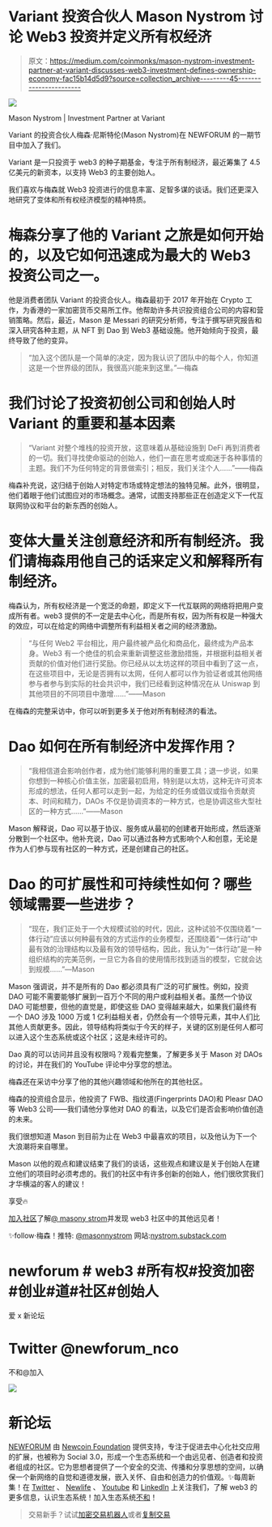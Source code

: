 # Variant 投资合伙人 Mason Nystrom 讨论 Web3 投资并定义所有权经济

> 原文：<https://medium.com/coinmonks/mason-nystrom-investment-partner-at-variant-discusses-web3-investment-defines-ownership-economy-fac15b14d5d9?source=collection_archive---------45----------------------->

![](img/779ea033d91b46c33ecd893ab78bae21.png)

Mason Nystrom | Investment Partner at Variant

Variant 的投资合伙人梅森·尼斯特伦(Mason Nystrom)在 NEWFORUM 的一期节目中加入了我们。

Variant 是一只投资于 web3 的种子期基金，专注于所有制经济，最近筹集了 4.5 亿美元的新资本，以支持 Web3 的主要创始人。

我们喜欢与梅森就 Web3 投资进行的信息丰富、足智多谋的谈话。我们还更深入地研究了变体和所有权经济模型的精神特质。

# 梅森分享了他的 Variant 之旅是如何开始的，以及它如何迅速成为最大的 Web3 投资公司之一。

他是消费者团队 Variant 的投资合伙人。梅森最初于 2017 年开始在 Crypto 工作，为香港的一家加密货币交易所工作。他帮助许多共识投资组合公司的内容和营销策略。然后，最近，Mason 是 Messari 的研究分析师，专注于撰写研究报告和深入研究各种主题，从 NFT 到 Dao 到 Web3 基础设施。他开始倾向于投资，最终导致了他的变异。

> “加入这个团队是一个简单的决定，因为我认识了团队中的每个人，你知道这是一个世界级的团队，我很高兴能来到这里。”—梅森

# **我们讨论了投资初创公司和创始人时 Variant 的重要和基本因素**

> “Variant 对整个堆栈的投资开放，这意味着从基础设施到 DeFi 再到消费者的一切。我们寻找使命驱动的创始人，他们一直在思考或痴迷于各种事情的主题。我们不为任何特定的背景做索引；相反，我们关注个人……”——梅森

梅森补充说，这归结于创始人对特定市场或特定想法的独特见解。此外，很明显，他们着眼于他们试图应对的市场概念。通常，试图支持那些正在创造定义下一代互联网协议和平台的新东西的创始人。

# **变体大量关注创意经济和所有制经济。我们请梅森用他自己的话来定义和解释所有制经济。**

梅森认为，所有权经济是一个宽泛的命题，即定义下一代互联网的网络将把用户变成所有者。web3 提供的不一定是去中心化，而是所有权，因为所有权是一种强大的效应，可以在给定的网络中调整所有利益相关者之间的经济激励。

> “与任何 Web2 平台相比，用户最终被产品化和商品化，最终成为产品本身。Web3 有一个绝佳的机会来重新调整这些激励措施，并根据利益相关者贡献的价值对他们进行奖励。你已经从以太坊这样的项目中看到了这一点，在这些项目中，无论是否拥有以太网，任何人都可以作为验证者或其他网络参与者参与到实际的社会共识中，我们已经看到这种情况在从 Uniswap 到其他项目的不同项目中激增……”——Mason

在梅森的完整采访中，你可以听到更多关于他对所有制经济的看法。

# Dao 如何在所有制经济中发挥作用？

> “我相信道会影响创作者，成为他们能够利用的重要工具；退一步说，如果你想到一种核心价值主张，加密最初启用，特别是以太坊，这种无许可资本形成的想法，任何人都可以走到一起，为给定的任务或倡议或指令贡献资本、时间和精力，DAOs 不仅是协调资本的一种方式，也是协调这些大型社区的一种方式……”——Mason

Mason 解释说，Dao 可以基于协议、服务或从最初的创建者开始形成，然后逐渐分散到一个社区中。他补充说，Dao 可以通过各种方式影响个人和创意，无论是作为人们参与现有社区的一种方式，还是创建自己的社区。

# Dao 的可扩展性和可持续性如何？哪些领域需要一些进步？

> “现在，我们正处于一个大规模试验的时代，因此，这种试验不仅围绕着“一体行动”应该以何种最有效的方式运作的业务模型，还围绕着“一体行动”中最有效的治理结构以及最有效的领导结构，因此，我认为“一体行动”是一种组织结构的完美范例，一旦它为各自的使用情形找到适当的模型，它就会达到规模……”—Mason

Mason 强调说，并不是所有的 Dao 都必须具有广泛的可扩展性。例如，投资 DAO 可能不需要能够扩展到一百万个不同的用户或利益相关者。虽然一个协议 DAO 可能想要，但他的直觉是，即使这些 DAO 变得越来越大，如果我们最终有一个 DAO 涉及 1000 万或 1 亿利益相关者，仍然会有一个领导元素，其中人们比其他人贡献更多。因此，领导结构将类似于今天的样子，关键的区别是任何人都可以进入这个生态系统或这个社区；这是未经许可的。

Dao 真的可以访问并且没有权限吗？观看完整集，了解更多关于 Mason 对 DAOs 的讨论，并在我们的 YouTube 评论中分享您的想法。

梅森还在采访中分享了他的其他兴趣领域和他所在的其他社区。

梅森的投资组合显示，他投资了 FWB、指纹道(Fingerprints DAO)和 Pleasr DAO 等 Web3 公司——我们请他分享他对 DAO 的看法，以及它们是否会影响价值创造的未来。

我们很想知道 Mason 到目前为止在 Web3 中最喜欢的项目，以及他认为下一个大浪潮将来自哪里。

Mason 以他的观点和建议结束了我们的谈话，这些观点和建议是关于创始人在建立他们的项目时必须考虑的。我们的社区中有许多创新的创始人，他们很欣赏我们才华横溢的客人的建议！

享受🔥

[加入社区](https://twitter.com/newforum_nco)了解[@ masony strom](https://twitter.com/masonnystrom)并发现 web3 社区中的其他远见者！

✨follow·梅森！推特: [@masonnystrom](https://twitter.com/masonnystrom) 网站:[nystrom.substack.com](https://nystrom.substack.com/)

# newforum # web3 #所有权#投资加密#创业#道#社区#创始人

爱 x 新论坛

# **Twitter @newforum_nco**

不和@加入

![](img/940293070b5957da9acd62bcdf9651ef.png)

# 新论坛

[NEWFORUM](https://newforum.notion.site/newforum/Welcome-to-NEWFORUM-48f9661398ec4ec6a1af37fcc96dc926) 由 [Newcoin Foundation](https://newcoin.org/) 提供支持，专注于促进去中心化社交应用的扩展，也被称为 Social 3.0，形成一个生态系统和一个由远见者、创造者和投资者组成的社区。它为思想者提供了一个安全的交流、传播和分享思想的空间，以确保一个新网络的自觉和道德发展，嵌入关怀、自由和创造力的价值观。✨每周新集！在 [Twitter](https://twitter.com/newforum_nco) 、 [Newlife](https://newlife.io/) 、 [Youtube](https://www.youtube.com/channel/UCWvHyau1nIJBffmaaj6FmbQ) 和 [LinkedIn](https://www.linkedin.com/showcase/newforum/) 上关注我们，了解 web3 的更多信息，认识生态系统！加入生态系统[不和](https://discord.gg/DHepA4WTkN)！

> 交易新手？试试[加密交易机器人](/coinmonks/crypto-trading-bot-c2ffce8acb2a)或者[复制交易](/coinmonks/top-10-crypto-copy-trading-platforms-for-beginners-d0c37c7d698c)